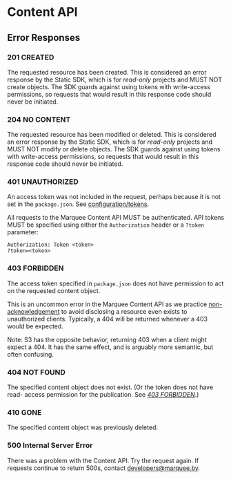 # Content API

## Error Responses

### 201 CREATED

The requested resource has been created. This is considered an error response
by the Static SDK, which is for _read-only_ projects and MUST NOT create
objects. The SDK guards against using tokens with write-access permissions, so
requests that would result in this response code should never be initiated.

### 204 NO CONTENT

The requested resource has been modified or deleted. This is considered an
error response by the Static SDK, which is for _read-only_ projects and MUST
NOT modify or delete objects. The SDK guards against using tokens with
write-access permissions, so requests that would result in this response code
should never be initiated.

### 401 UNAUTHORIZED

An access token was not included in the request, perhaps because it is not
set in the `package.json`. See [configuration/tokens](../configuration/#tokens).

All requests to the Marquee Content API MUST be authenticated. API tokens MUST
be specified using either the `Authorization` header or a `?token` parameter:

    Authorization: Token <token>
    ?token=<token>

### 403 FORBIDDEN

The access token specified in `package.json` does not have permission to act
on the requested content object.

This is an uncommon error in the Marquee Content API as we practice
[non-acknowledgement][rfc2616] to avoid disclosing a resource even exists to
unauthorized clients. Typically, a 404 will be returned whenever a 403 would
be expected.

Note: S3 has the opposite behavior, returning 403 when a client might expect
a 404. It has the same effect, and is arguably more semantic, but often
confusing.

### 404 NOT FOUND

The specified content object does not exist. (Or the token does not have read-
access permission for the publication. See [_403 FORBIDDEN_](./#403-forbidden).)

### 410 GONE

The specified content object was previously deleted.

### 500 Internal Server Error

There was a problem with the Content API. Try the request again. If requests
continue to return 500s, contact [developers@marquee.by](mailto:developers@marquee.by).


[rfc2616]: http://www.w3.org/Protocols/rfc2616/rfc2616-sec10.html#sec10.4.4